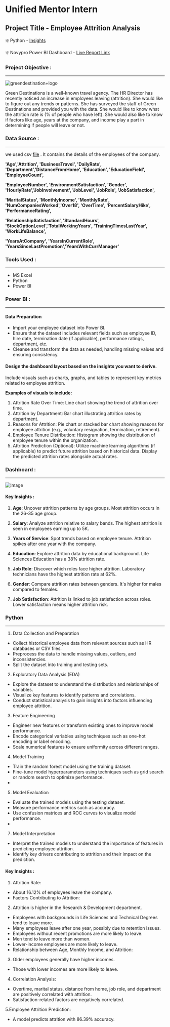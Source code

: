 # Unified Mentor Intern
## Project Title - Employee Attrition Analysis

❇️ Python - [Insights](https://github.com/arun10ak/Unified-Mentor-Intern/blob/main/Employee%20Attrition.ipynb)

❇️ Novypro Power BI Dashboard - [Live Report Link](https://www.novypro.com/project/employee-attrition-analysis-10)

### Project Objective :
---
![greendestination+logo](https://github.com/arun10ak/Unified-Mentor-Intern/assets/117892039/a8eb0286-4b8e-4d08-8d3a-e0231db077cb)

Green Destinations is a well-known travel agency. The HR Director has recently noticed an increase in employees leaving (attrition). She would like to figure out any trends or patterns. She has surveyed the staff of Green Destinations and provided you with the data. She would like to know what the attrition rate is (% of people who have left). She would also like to know if factors like age, years at the company, and income play a part in determining if people will leave or not.

### Data Source : 
---

we used csv [file](https://github.com/arun10ak/Unified-Mentor-Intern/blob/main/greendestination.csv) . It contains the  details of the employees of the company.

 **'Age','Attrition', 'BusinessTravel', 'DailyRate', 'Department','DistanceFromHome', 'Education', 'EducationField', 'EmployeeCount',**
 
**'EmployeeNumber', 'EnvironmentSatisfaction', 'Gender', 'HourlyRate','JobInvolvement', 'JobLevel', 'JobRole', 'JobSatisfaction',**

**'MaritalStatus', 'MonthlyIncome', 'MonthlyRate', 'NumCompaniesWorked','Over18', 'OverTime', 'PercentSalaryHike', 'PerformanceRating',**

**'RelationshipSatisfaction', 'StandardHours', 'StockOptionLevel','TotalWorkingYears', 'TrainingTimesLastYear', 'WorkLifeBalance',**

**'YearsAtCompany', 'YearsInCurrentRole', 'YearsSinceLastPromotion','YearsWithCurrManager'**

### Tools Used :
---

- MS Excel
- Python
- Power BI

### Power BI :
---

#### Data Preparation
- Import your employee dataset into Power BI.
- Ensure that the dataset includes relevant fields such as employee ID, hire date, termination date (if applicable), performance ratings, department, etc.
- Cleanse and transform the data as needed, handling missing values and ensuring consistency.

#### Design the dashboard layout based on the insights you want to derive.

Include visuals such as charts, graphs, and tables to represent key metrics related to employee attrition.

**Examples of visuals to include:**

1. Attrition Rate Over Time: Line chart showing the trend of attrition over time.
2. Attrition by Department: Bar chart illustrating attrition rates by department.
3. Reasons for Attrition: Pie chart or stacked bar chart showing reasons for employee attrition (e.g., voluntary resignation, termination, retirement).
4. Employee Tenure Distribution: Histogram showing the distribution of employee tenure within the organization.
5. Attrition Prediction (Optional): Utilize machine learning algorithms (if applicable) to predict future attrition based on historical data. Display the predicted attrition rates alongside actual rates.

### Dashboard :
----
![image](https://github.com/arun10ak/Unified-Mentor-Intern/assets/117892039/30732fba-5811-4a6e-b413-08e636e315e5)

#### Key Insights :

1. **Age**: Uncover attrition patterns by age groups. Most attrition occurs in the 26-35 age group.

2. **Salary**: Analyze attrition relative to salary bands. The highest attrition is seen in employees earning up to 5K.

3. **Years of Service**: Spot trends based on employee tenure. Attrition spikes after one year with the company.

4. **Education**: Explore attrition data by educational background. Life Sciences Education has a 38% attrition rate.

5. **Job Role**: Discover which roles face higher attrition. Laboratory technicians have the highest attrition rate at 62%.

6. **Gender**: Compare attrition rates between genders. It's higher for males compared to females.

7. **Job Satisfaction**: Attrition is linked to job satisfaction across roles. Lower satisfaction means higher attrition risk.

### Python 
---

1. Data Collection and Preparation
- Collect historical employee data from relevant sources such as HR databases or CSV files.
- Preprocess the data to handle missing values, outliers, and inconsistencies.
- Split the dataset into training and testing sets.
  
2. Exploratory Data Analysis (EDA)
- Explore the dataset to understand the distribution and relationships of variables.
- Visualize key features to identify patterns and correlations.
- Conduct statistical analysis to gain insights into factors influencing employee attrition.
  
3. Feature Engineering
- Engineer new features or transform existing ones to improve model performance.
- Encode categorical variables using techniques such as one-hot encoding or label encoding.
- Scale numerical features to ensure uniformity across different ranges.

4. Model Training
- Train the random forest model using the training dataset.
- Fine-tune model hyperparameters using techniques such as grid search or random search to optimize performance.
- 
5. Model Evaluation
- Evaluate the trained models using the testing dataset.
- Measure performance metrics such as accuracy.
-  Use confusion matrices and ROC curves to visualize model performance.
-  
7. Model Interpretation
- Interpret the trained models to understand the importance of features in predicting employee attrition.
- Identify key drivers contributing to attrition and their impact on the prediction.

#### Key Insights :

1. Attrition Rate:
- About 16.12% of employees leave the company.
- Factors Contributing to Attrition:

2. Attrition is higher in the Research & Development department.
- Employees with backgrounds in Life Sciences and Technical Degrees tend to leave more.
- Many employees leave after one year, possibly due to retention issues.
- Employees without recent promotions are more likely to leave.
- Men tend to leave more than women.
- Lower-income employees are more likely to leave.
- Relationship between Age, Monthly Income, and Attrition:

3. Older employees generally have higher incomes.
- Those with lower incomes are more likely to leave.

4. Correlation Analysis:
- Overtime, marital status, distance from home, job role, and department are positively correlated with attrition.
- Satisfaction-related factors are negatively correlated.

5.Employee Attrition Prediction:
- A model predicts attrition with 86.39% accuracy.
